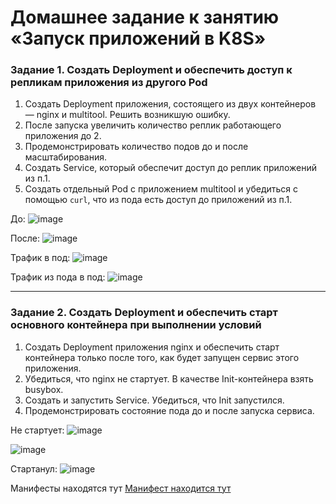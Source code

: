 # Домашнее задание к занятию «Запуск приложений в K8S»

### Задание 1. Создать Deployment и обеспечить доступ к репликам приложения из другого Pod

1. Создать Deployment приложения, состоящего из двух контейнеров — nginx и multitool. Решить возникшую ошибку.
2. После запуска увеличить количество реплик работающего приложения до 2.
3. Продемонстрировать количество подов до и после масштабирования.
4. Создать Service, который обеспечит доступ до реплик приложений из п.1.
5. Создать отдельный Pod с приложением multitool и убедиться с помощью `curl`, что из пода есть доступ до приложений из п.1.

До:
![image](https://github.com/malkops/nah/assets/44001733/590ca555-f7bc-4f6b-ac5f-a2199554b6ea)

После:
![image](https://github.com/malkops/nah/assets/44001733/8d0d5a58-b166-4910-baca-664b5c6a534b)

Трафик в под:
![image](https://github.com/malkops/nah/assets/44001733/a0fa9bf2-011a-4901-a12f-159fd2c4b793)

Трафик из пода в под:
![image](https://github.com/malkops/nah/assets/44001733/4cd71b2d-bf45-4816-80d9-209a14c44162)

------

### Задание 2. Создать Deployment и обеспечить старт основного контейнера при выполнении условий

1. Создать Deployment приложения nginx и обеспечить старт контейнера только после того, как будет запущен сервис этого приложения.
2. Убедиться, что nginx не стартует. В качестве Init-контейнера взять busybox.
3. Создать и запустить Service. Убедиться, что Init запустился.
4. Продемонстрировать состояние пода до и после запуска сервиса.

Не стартует:
![image](https://github.com/malkops/nah/assets/44001733/0b1559c4-d395-456c-9c58-f23fe44f08bc)

![image](https://github.com/malkops/nah/assets/44001733/2d276138-25bd-419c-af47-e3a6f561a2ee)

Стартанул:
![image](https://github.com/malkops/nah/assets/44001733/9121497c-0155-46cf-9078-2fadbf23f111)

Манифесты находятся тут
[Манифест находится тут](tmp/microk8s-deployment/)

